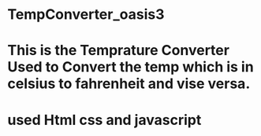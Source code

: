 ﻿# TempConverter_oasis3
 # This is the Temprature Converter Used to Convert the temp which is in celsius to fahrenheit and vise versa.
# used Html css and  javascript


